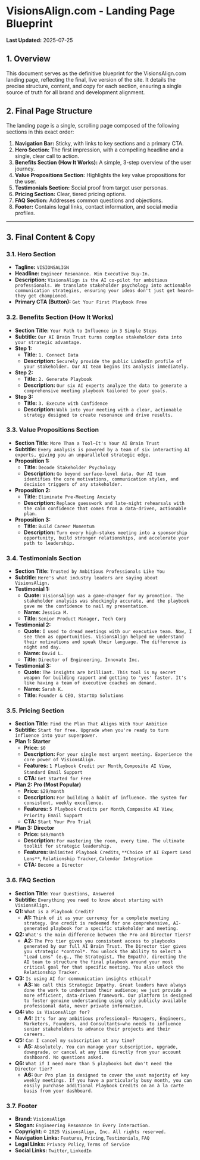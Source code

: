 # VisionsAlign.com - Landing Page Blueprint

**Last Updated:** 2025-07-25

## 1. Overview

This document serves as the definitive blueprint for the VisionsAlign.com landing page, reflecting the final, live version of the site. It details the precise structure, content, and copy for each section, ensuring a single source of truth for all brand and development alignment.

## 2. Final Page Structure

The landing page is a single, scrolling page composed of the following sections in this exact order:

1.  **Navigation Bar:** Sticky, with links to key sections and a primary CTA.
2.  **Hero Section:** The first impression, with a compelling headline and a single, clear call to action.
3.  **Benefits Section (How It Works):** A simple, 3-step overview of the user journey.
4.  **Value Propositions Section:** Highlights the key value propositions for the user.
5.  **Testimonials Section:** Social proof from target user personas.
6.  **Pricing Section:** Clear, tiered pricing options.
7.  **FAQ Section:** Addresses common questions and objections.
8.  **Footer:** Contains legal links, contact information, and social media profiles.

---

## 3. Final Content & Copy

### **3.1. Hero Section**

*   **Tagline:** `VISIONSALIGN`
*   **Headline:** `Engineer Resonance. Win Executive Buy-In.`
*   **Description:** `VisionsAlign is the AI co-pilot for ambitious professionals. We translate stakeholder psychology into actionable communication strategies, ensuring your ideas don't just get heard—they get championed.`
*   **Primary CTA (Button):** `Get Your First Playbook Free`

### **3.2. Benefits Section (How It Works)**

*   **Section Title:** `Your Path to Influence in 3 Simple Steps`
*   **Subtitle:** `Our AI Brain Trust turns complex stakeholder data into your strategic advantage.`
*   **Step 1:**
    *   **Title:** `1. Connect Data`
    *   **Description:** `Securely provide the public LinkedIn profile of your stakeholder. Our AI team begins its analysis immediately.`
*   **Step 2:**
    *   **Title:** `2. Generate Playbook`
    *   **Description:** `Our six AI experts analyze the data to generate a comprehensive meeting playbook tailored to your goals.`
*   **Step 3:**
    *   **Title:** `3. Execute with Confidence`
    *   **Description:** `Walk into your meeting with a clear, actionable strategy designed to create resonance and drive results.`

### **3.3. Value Propositions Section**

*   **Section Title:** `More Than a Tool—It's Your AI Brain Trust`
*   **Subtitle:** `Every analysis is powered by a team of six interacting AI experts, giving you an unparalleled strategic edge.`
*   **Proposition 1:**
    *   **Title:** `Decode Stakeholder Psychology`
    *   **Description:** `Go beyond surface-level data. Our AI team identifies the core motivations, communication styles, and decision triggers of any stakeholder.`
*   **Proposition 2:**
    *   **Title:** `Eliminate Pre-Meeting Anxiety`
    *   **Description:** `Replace guesswork and late-night rehearsals with the calm confidence that comes from a data-driven, actionable plan.`
*   **Proposition 3:**
    *   **Title:** `Build Career Momentum`
    *   **Description:** `Turn every high-stakes meeting into a sponsorship opportunity, build stronger relationships, and accelerate your path to leadership.`

### **3.4. Testimonials Section**

*   **Section Title:** `Trusted by Ambitious Professionals Like You`
*   **Subtitle:** `Here's what industry leaders are saying about VisionsAlign.`
*   **Testimonial 1:**
    *   **Quote:** `VisionsAlign was a game-changer for my promotion. The stakeholder analysis was shockingly accurate, and the playbook gave me the confidence to nail my presentation.`
    *   **Name:** `Jessica M.`
    *   **Title:** `Senior Product Manager, Tech Corp`
*   **Testimonial 2:**
    *   **Quote:** `I used to dread meetings with our executive team. Now, I see them as opportunities. VisionsAlign helped me understand their motivations and speak their language. The difference is night and day.`
    *   **Name:** `David L.`
    *   **Title:** `Director of Engineering, Innovate Inc.`
*   **Testimonial 3:**
    *   **Quote:** `The insights are brilliant. This tool is my secret weapon for building rapport and getting to 'yes' faster. It's like having a team of executive coaches on demand.`
    *   **Name:** `Sarah K.`
    *   **Title:** `Founder & CEO, StartUp Solutions`

### **3.5. Pricing Section**

*   **Section Title:** `Find the Plan That Aligns With Your Ambition`
*   **Subtitle:** `Start for free. Upgrade when you're ready to turn influence into your superpower.`
*   **Plan 1: Starter**
    *   **Price:** `$0`
    *   **Description:** `For your single most urgent meeting. Experience the core power of VisionsAlign.`
    *   **Features:** `1 Playbook Credit per Month`, `Composite AI View`, `Standard Email Support`
    *   **CTA:** `Get Started for Free`
*   **Plan 2: Pro (Most Popular)**
    *   **Price:** `$29/month`
    *   **Description:** `For building a habit of influence. The system for consistent, weekly excellence.`
    *   **Features:** `5 Playbook Credits per Month`, `Composite AI View`, `Priority Email Support`
    *   **CTA:** `Start Your Pro Trial`
*   **Plan 3: Director**
    *   **Price:** `$49/month`
    *   **Description:** `For mastering the room, every time. The ultimate toolkit for strategic leadership.`
    *   **Features:** `Unlimited Playbook Credits`, `**Choice of AI Expert Lead Lens**`, `Relationship Tracker`, `Calendar Integration`
    *   **CTA:** `Become a Director`

### **3.6. FAQ Section**

*   **Section Title:** `Your Questions, Answered`
*   **Subtitle:** `Everything you need to know about starting with VisionsAlign.`
*   **Q1:** `What is a Playbook Credit?`
    *   **A1:** `Think of it as your currency for a complete meeting strategy. One credit is redeemed for one comprehensive, AI-generated playbook for a specific stakeholder and meeting.`
*   **Q2:** `What's the main difference between the Pro and Director Tiers?`
    *   **A2:** `The Pro tier gives you consistent access to playbooks generated by our full AI Brain Trust. The Director tier gives you strategic *control*. You unlock the ability to select a "Lead Lens" (e.g., The Strategist, The Empath), directing the AI team to structure the final playbook around your most critical goal for that specific meeting. You also unlock the Relationship Tracker.`
*   **Q3:** `Is using AI for communication insights ethical?`
    *   **A3:** `We call this Strategic Empathy. Great leaders have always done the work to understand their audience; we just provide a more efficient, data-driven framework. Our platform is designed to foster genuine understanding using only publicly available professional data, never private information.`
*   **Q4:** `Who is VisionsAlign for?`
    *   **A4:** `It's for any ambitious professional— Managers, Engineers, Marketers, Founders, and Consultants—who needs to influence senior stakeholders to advance their projects and their careers.`
*   **Q5:** `Can I cancel my subscription at any time?`
    *   **A5:** `Absolutely. You can manage your subscription, upgrade, downgrade, or cancel at any time directly from your account dashboard. No questions asked.`
*   **Q6:** `What if I need more than 5 playbooks but don't need the Director tier?`
    *   **A6:** `Our Pro plan is designed to cover the vast majority of key weekly meetings. If you have a particularly busy month, you can easily purchase additional Playbook Credits on an à la carte basis from your dashboard.`

### **3.7. Footer**

*   **Brand:** `VisionsAlign`
*   **Slogan:** `Engineering Resonance in Every Interaction.`
*   **Copyright:** `© 2025 VisionsAlign, Inc. All rights reserved.`
*   **Navigation Links:** `Features`, `Pricing`, `Testimonials`, `FAQ`
*   **Legal Links:** `Privacy Policy`, `Terms of Service`
*   **Social Links:** `Twitter`, `LinkedIn`
